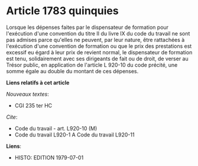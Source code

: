 # Article 1783 quinquies

Lorsque les dépenses faites par le dispensateur de formation pour l'exécution d'une convention du titre II du livre IX du
code du travail ne sont pas admises parce qu'elles ne peuvent, par leur nature, être rattachées à l'exécution d'une
convention de formation ou que le prix des prestations est excessif eu égard à leur prix de revient normal, le dispensateur
de formation est tenu, solidairement avec ses dirigeants de fait ou de droit, de verser au Trésor public, en application de
l'article L 920-10 du code précité, une somme égale au double du montant de ces dépenses.

**Liens relatifs à cet article**

_Nouveaux textes_:

  - CGI 235 ter HC

_Cite_:

  - Code du travail - art. L920-10 (M)
  - Code du travail L920-1 A Code du travail L920-11

**Liens**:

  - HISTO: EDITION 1979-07-01
